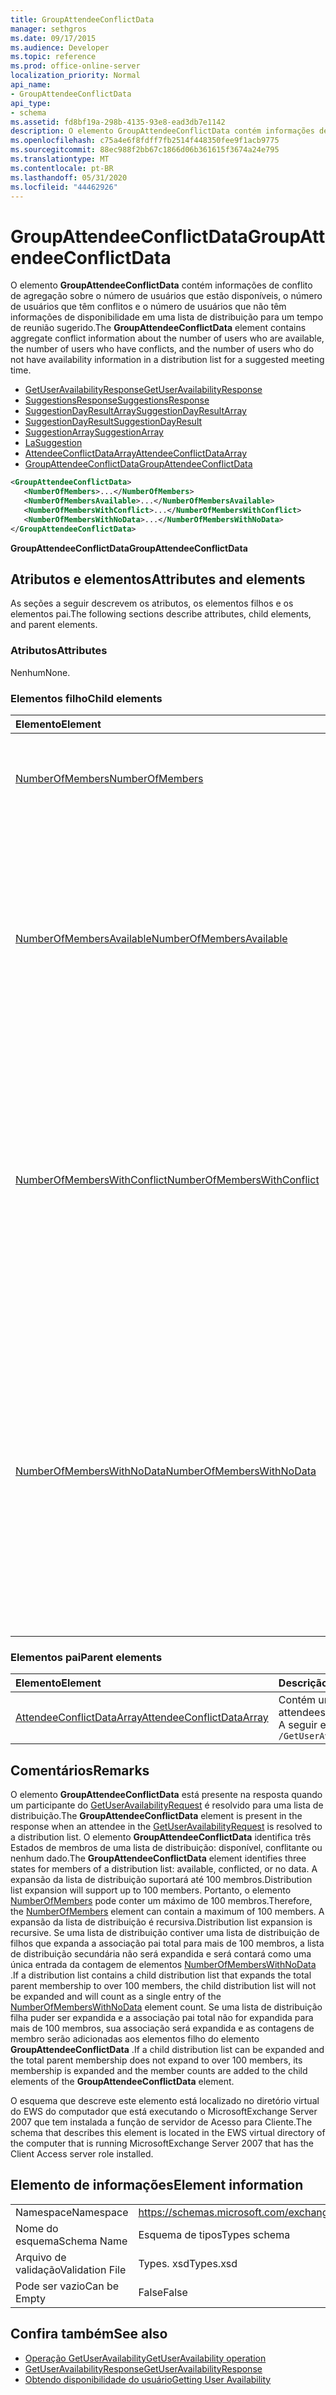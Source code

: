 ```yaml
---
title: GroupAttendeeConflictData
manager: sethgros
ms.date: 09/17/2015
ms.audience: Developer
ms.topic: reference
ms.prod: office-online-server
localization_priority: Normal
api_name:
- GroupAttendeeConflictData
api_type:
- schema
ms.assetid: fd8bf19a-298b-4135-93e8-ead3db7e1142
description: O elemento GroupAttendeeConflictData contém informações de conflito de agregação sobre o número de usuários que estão disponíveis, o número de usuários que têm conflitos e o número de usuários que não têm informações de disponibilidade em uma lista de distribuição para um tempo de reunião sugerido.
ms.openlocfilehash: c75a4e6f8fdff7fb2514f448350fee9f1acb9775
ms.sourcegitcommit: 88ec988f2bb67c1866d06b361615f3674a24e795
ms.translationtype: MT
ms.contentlocale: pt-BR
ms.lasthandoff: 05/31/2020
ms.locfileid: "44462926"
---
```

# <a name="groupattendeeconflictdata"></a><span data-ttu-id="bc568-103">GroupAttendeeConflictData</span><span class="sxs-lookup"><span data-stu-id="bc568-103">GroupAttendeeConflictData</span></span>

<span data-ttu-id="bc568-104">O elemento **GroupAttendeeConflictData** contém informações de conflito de agregação sobre o número de usuários que estão disponíveis, o número de usuários que têm conflitos e o número de usuários que não têm informações de disponibilidade em uma lista de distribuição para um tempo de reunião sugerido.</span><span class="sxs-lookup"><span data-stu-id="bc568-104">The **GroupAttendeeConflictData** element contains aggregate conflict information about the number of users who are available, the number of users who have conflicts, and the number of users who do not have availability information in a distribution list for a suggested meeting time.</span></span> 
  
- [<span data-ttu-id="bc568-105">GetUserAvailabilityResponse</span><span class="sxs-lookup"><span data-stu-id="bc568-105">GetUserAvailabilityResponse</span></span>](getuseravailabilityresponse.md)
- [<span data-ttu-id="bc568-106">SuggestionsResponse</span><span class="sxs-lookup"><span data-stu-id="bc568-106">SuggestionsResponse</span></span>](suggestionsresponse.md)
- [<span data-ttu-id="bc568-107">SuggestionDayResultArray</span><span class="sxs-lookup"><span data-stu-id="bc568-107">SuggestionDayResultArray</span></span>](suggestiondayresultarray.md)
- [<span data-ttu-id="bc568-108">SuggestionDayResult</span><span class="sxs-lookup"><span data-stu-id="bc568-108">SuggestionDayResult</span></span>](suggestiondayresult.md)
- [<span data-ttu-id="bc568-109">SuggestionArray</span><span class="sxs-lookup"><span data-stu-id="bc568-109">SuggestionArray</span></span>](suggestionarray.md)
- [<span data-ttu-id="bc568-110">La</span><span class="sxs-lookup"><span data-stu-id="bc568-110">Suggestion</span></span>](suggestion.md)
- [<span data-ttu-id="bc568-111">AttendeeConflictDataArray</span><span class="sxs-lookup"><span data-stu-id="bc568-111">AttendeeConflictDataArray</span></span>](attendeeconflictdataarray.md)
- [<span data-ttu-id="bc568-112">GroupAttendeeConflictData</span><span class="sxs-lookup"><span data-stu-id="bc568-112">GroupAttendeeConflictData</span></span>](groupattendeeconflictdata.md)
  
```xml
<GroupAttendeeConflictData>
   <NumberOfMembers>...</NumberOfMembers>
   <NumberOfMembersAvailable>...</NumberOfMembersAvailable>
   <NumberOfMembersWithConflict>...</NumberOfMembersWithConflict>
   <NumberOfMembersWithNoData>...</NumberOfMembersWithNoData>
</GroupAttendeeConflictData>
```

<span data-ttu-id="bc568-113">**GroupAttendeeConflictData**</span><span class="sxs-lookup"><span data-stu-id="bc568-113">**GroupAttendeeConflictData**</span></span>

## <a name="attributes-and-elements"></a><span data-ttu-id="bc568-114">Atributos e elementos</span><span class="sxs-lookup"><span data-stu-id="bc568-114">Attributes and elements</span></span>

<span data-ttu-id="bc568-115">As seções a seguir descrevem os atributos, os elementos filhos e os elementos pai.</span><span class="sxs-lookup"><span data-stu-id="bc568-115">The following sections describe attributes, child elements, and parent elements.</span></span>
  
### <a name="attributes"></a><span data-ttu-id="bc568-116">Atributos</span><span class="sxs-lookup"><span data-stu-id="bc568-116">Attributes</span></span>

<span data-ttu-id="bc568-117">Nenhum</span><span class="sxs-lookup"><span data-stu-id="bc568-117">None.</span></span>
  
### <a name="child-elements"></a><span data-ttu-id="bc568-118">Elementos filho</span><span class="sxs-lookup"><span data-stu-id="bc568-118">Child elements</span></span>

|<span data-ttu-id="bc568-119">**Elemento**</span><span class="sxs-lookup"><span data-stu-id="bc568-119">**Element**</span></span>|<span data-ttu-id="bc568-120">**Descrição**</span><span class="sxs-lookup"><span data-stu-id="bc568-120">**Description**</span></span>|
|:-----|:-----|
|[<span data-ttu-id="bc568-121">NumberOfMembers</span><span class="sxs-lookup"><span data-stu-id="bc568-121">NumberOfMembers</span></span>](numberofmembers.md) <br/> |<span data-ttu-id="bc568-122">Representa o número de usuários, recursos e salas em uma lista de distribuição.</span><span class="sxs-lookup"><span data-stu-id="bc568-122">Represents the number of users, resources, and rooms in a distribution list.</span></span>  <br/> |
|[<span data-ttu-id="bc568-123">NumberOfMembersAvailable</span><span class="sxs-lookup"><span data-stu-id="bc568-123">NumberOfMembersAvailable</span></span>](numberofmembersavailable.md) <br/> |<span data-ttu-id="bc568-124">Representa o número de membros da lista de distribuição que estão disponíveis para um tempo de reunião sugerido.</span><span class="sxs-lookup"><span data-stu-id="bc568-124">Represents the number of distribution list members who are available for a suggested meeting time.</span></span> <span data-ttu-id="bc568-125">Este elemento representa Membros para os quais o status é **livre**.</span><span class="sxs-lookup"><span data-stu-id="bc568-125">This element represents members for whom the status is **Free**.</span></span>  <br/> |
|[<span data-ttu-id="bc568-126">NumberOfMembersWithConflict</span><span class="sxs-lookup"><span data-stu-id="bc568-126">NumberOfMembersWithConflict</span></span>](numberofmemberswithconflict.md) <br/> |<span data-ttu-id="bc568-127">Representa o número de membros da lista de distribuição que têm um conflito com um tempo de reunião sugerido.</span><span class="sxs-lookup"><span data-stu-id="bc568-127">Represents the number of distribution list members who have a conflict with a suggested meeting time.</span></span> <span data-ttu-id="bc568-128">Este elemento representa os membros que têm um status **ocupado**, **OOF**ou **provisório** .</span><span class="sxs-lookup"><span data-stu-id="bc568-128">This element represents members who have a **Busy**, **OOF**, or **Tentative** status.</span></span>  <br/> |
|[<span data-ttu-id="bc568-129">NumberOfMembersWithNoData</span><span class="sxs-lookup"><span data-stu-id="bc568-129">NumberOfMembersWithNoData</span></span>](numberofmemberswithnodata.md) <br/> |<span data-ttu-id="bc568-130">Representa o número de membros do grupo que não publicaram dados de disponibilidade para comparar com um horário de reunião sugerido.</span><span class="sxs-lookup"><span data-stu-id="bc568-130">Represents the number of group members who do not have published free/busy data to compare to a suggested meeting time.</span></span> <span data-ttu-id="bc568-131">Este elemento representa os membros de uma lista de distribuição muito grande ou membros que não têm status de **dados** .</span><span class="sxs-lookup"><span data-stu-id="bc568-131">This element represents members of a distribution list that is too large or members who have **No Data** status.</span></span>  <br/> |
   
### <a name="parent-elements"></a><span data-ttu-id="bc568-132">Elementos pai</span><span class="sxs-lookup"><span data-stu-id="bc568-132">Parent elements</span></span>

|<span data-ttu-id="bc568-133">**Elemento**</span><span class="sxs-lookup"><span data-stu-id="bc568-133">**Element**</span></span>|<span data-ttu-id="bc568-134">**Descrição**</span><span class="sxs-lookup"><span data-stu-id="bc568-134">**Description**</span></span>|
|:-----|:-----|
|[<span data-ttu-id="bc568-135">AttendeeConflictDataArray</span><span class="sxs-lookup"><span data-stu-id="bc568-135">AttendeeConflictDataArray</span></span>](attendeeconflictdataarray.md) <br/> |<span data-ttu-id="bc568-136">Contém uma matriz de dados de conflito para participantes consultados identificados na [operação GetUserAvailability](getuseravailability-operation.md).</span><span class="sxs-lookup"><span data-stu-id="bc568-136">Contains an array of conflict data for queried attendees identified in the [GetUserAvailability operation](getuseravailability-operation.md).</span></span>  <br/> <span data-ttu-id="bc568-137">A seguir está a expressão XPath para este elemento:</span><span class="sxs-lookup"><span data-stu-id="bc568-137">The following is the XPath expression to this element:</span></span>  <br/>  `/GetUserAvailabilityResponse/SuggestionsResponse/SuggestionDayResultArray/SuggestionDayResult[i]/SuggestionArray/Suggestion[i]/AttendeeConflictDataArray` <br/> |
   
## <a name="remarks"></a><span data-ttu-id="bc568-138">Comentários</span><span class="sxs-lookup"><span data-stu-id="bc568-138">Remarks</span></span>

<span data-ttu-id="bc568-139">O elemento **GroupAttendeeConflictData** está presente na resposta quando um participante do [GetUserAvailabilityRequest](getuseravailabilityrequest.md) é resolvido para uma lista de distribuição.</span><span class="sxs-lookup"><span data-stu-id="bc568-139">The **GroupAttendeeConflictData** element is present in the response when an attendee in the [GetUserAvailabilityRequest](getuseravailabilityrequest.md) is resolved to a distribution list.</span></span> <span data-ttu-id="bc568-140">O elemento **GroupAttendeeConflictData** identifica três Estados de membros de uma lista de distribuição: disponível, conflitante ou nenhum dado.</span><span class="sxs-lookup"><span data-stu-id="bc568-140">The **GroupAttendeeConflictData** element identifies three states for members of a distribution list: available, conflicted, or no data.</span></span> <span data-ttu-id="bc568-141">A expansão da lista de distribuição suportará até 100 membros.</span><span class="sxs-lookup"><span data-stu-id="bc568-141">Distribution list expansion will support up to 100 members.</span></span> <span data-ttu-id="bc568-142">Portanto, o elemento [NumberOfMembers](numberofmembers.md) pode conter um máximo de 100 membros.</span><span class="sxs-lookup"><span data-stu-id="bc568-142">Therefore, the [NumberOfMembers](numberofmembers.md) element can contain a maximum of 100 members.</span></span> <span data-ttu-id="bc568-143">A expansão da lista de distribuição é recursiva.</span><span class="sxs-lookup"><span data-stu-id="bc568-143">Distribution list expansion is recursive.</span></span> <span data-ttu-id="bc568-144">Se uma lista de distribuição contiver uma lista de distribuição de filhos que expanda a associação pai total para mais de 100 membros, a lista de distribuição secundária não será expandida e será contará como uma única entrada da contagem de elementos [NumberOfMembersWithNoData](numberofmemberswithnodata.md) .</span><span class="sxs-lookup"><span data-stu-id="bc568-144">If a distribution list contains a child distribution list that expands the total parent membership to over 100 members, the child distribution list will not be expanded and will count as a single entry of the [NumberOfMembersWithNoData](numberofmemberswithnodata.md) element count.</span></span> <span data-ttu-id="bc568-145">Se uma lista de distribuição filha puder ser expandida e a associação pai total não for expandida para mais de 100 membros, sua associação será expandida e as contagens de membro serão adicionadas aos elementos filho do elemento **GroupAttendeeConflictData** .</span><span class="sxs-lookup"><span data-stu-id="bc568-145">If a child distribution list can be expanded and the total parent membership does not expand to over 100 members, its membership is expanded and the member counts are added to the child elements of the **GroupAttendeeConflictData** element.</span></span> 
  
<span data-ttu-id="bc568-146">O esquema que descreve este elemento está localizado no diretório virtual do EWS do computador que está executando o MicrosoftExchange Server 2007 que tem instalada a função de servidor de Acesso para Cliente.</span><span class="sxs-lookup"><span data-stu-id="bc568-146">The schema that describes this element is located in the EWS virtual directory of the computer that is running MicrosoftExchange Server 2007 that has the Client Access server role installed.</span></span>
  
## <a name="element-information"></a><span data-ttu-id="bc568-147">Elemento de informações</span><span class="sxs-lookup"><span data-stu-id="bc568-147">Element information</span></span>

|||
|:-----|:-----|
|<span data-ttu-id="bc568-148">Namespace</span><span class="sxs-lookup"><span data-stu-id="bc568-148">Namespace</span></span>  <br/> |https://schemas.microsoft.com/exchange/services/2006/types  <br/> |
|<span data-ttu-id="bc568-149">Nome do esquema</span><span class="sxs-lookup"><span data-stu-id="bc568-149">Schema Name</span></span>  <br/> |<span data-ttu-id="bc568-150">Esquema de tipos</span><span class="sxs-lookup"><span data-stu-id="bc568-150">Types schema</span></span>  <br/> |
|<span data-ttu-id="bc568-151">Arquivo de validação</span><span class="sxs-lookup"><span data-stu-id="bc568-151">Validation File</span></span>  <br/> |<span data-ttu-id="bc568-152">Types. xsd</span><span class="sxs-lookup"><span data-stu-id="bc568-152">Types.xsd</span></span>  <br/> |
|<span data-ttu-id="bc568-153">Pode ser vazio</span><span class="sxs-lookup"><span data-stu-id="bc568-153">Can be Empty</span></span>  <br/> |<span data-ttu-id="bc568-154">False</span><span class="sxs-lookup"><span data-stu-id="bc568-154">False</span></span>  <br/> |
   
## <a name="see-also"></a><span data-ttu-id="bc568-155">Confira também</span><span class="sxs-lookup"><span data-stu-id="bc568-155">See also</span></span>

- [<span data-ttu-id="bc568-156">Operação GetUserAvailability</span><span class="sxs-lookup"><span data-stu-id="bc568-156">GetUserAvailability operation</span></span>](getuseravailability-operation.md)
- [<span data-ttu-id="bc568-157">GetUserAvailabilityResponse</span><span class="sxs-lookup"><span data-stu-id="bc568-157">GetUserAvailabilityResponse</span></span>](getuseravailabilityresponse.md)
- [<span data-ttu-id="bc568-158">Obtendo disponibilidade do usuário</span><span class="sxs-lookup"><span data-stu-id="bc568-158">Getting User Availability</span></span>](https://msdn.microsoft.com/library/d4133fcb-9b0f-4e6b-aadf-a389da83516a%28Office.15%29.aspx)

